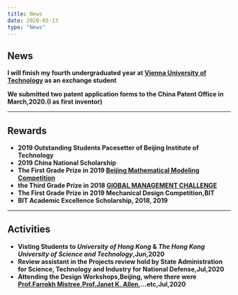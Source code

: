 ```yaml
---
title: News
date: 2020-05-13
type: "News"
---
```




## News

**I will finish my fourth undergraduated year at [Vienna University of Technology](http://https://www.tuwien.at/en/) as an exchange student**

**We submitted two patent application forms to the China Patent Office in March,2020.(I as first inventor)**

----
## Rewards
+ **2019 Outstanding Students Pacesetter of Beijing Institute of Technology**
+ **2019 China National Scholarship**
+ **The First Grade Prize in 2019 [Beijing Mathematical Modeling Competition](http://https://list.wiki/China_Undergraduate_Mathematical_Contest_in_Modeling)**
+ **the Third Grade Prize in 2018 [GlOBAL MANAGEMENT CHALLENGE](http://http://globalmanagementchallenge.pt/worldgmc/)**
+ **The First Grade Prize in 2019 Mechanical Design Competition,BIT**
+ **BIT Academic Excellence Scholarship, 2018, 2019**

----

## Activities
+ **Visting Students to _University of Hong Kong_ & _The Hong Kong University of Science and Technology_,Jun,2020**
+ **Review assistant in the Projects review hold by State Administration for Science, Technology and Industry for National Defense,Jul,2020**
+ **Attending the Design Workshops,Beijing, where there were [Prof.Farrokh Mistree](http://https://scholar.google.com/citations?user=l1N0Nj0AAAAJ&hl=en),[Prof.Janet K. Allen](http://https://scholar.google.com/citations?user=oJNeHV0AAAAJ&hl=en),...etc,Jul,2020**
